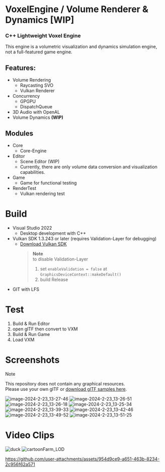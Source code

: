 # VoxelEngine / Volume Renderer & Dynamics [WIP]

### C++ Lightweight Voxel Engine
This engine is a volumetric visualization and dynamics simulation engine, not a full-featured game engine.

## Features:
- Volume Rendering
  - Raycasting SVO
  - Vulkan Renderer
- Concurrency
  - GPGPU
  - DispatchQueue
- 3D Audio with OpenAL
- Volume Dynamics **(WIP)**

## Modules
- Core
  - Core-Engine
- Editor
  - Scene Editor (WIP)
  - Currently, there are only volume data conversion and visualization capabilities.
- Game
  - Game for functional testing
- RenderTest
  - Vulkan rendering test

# Build
- Visual Studio 2022
  - Desktop development with C++
- Vulkan SDK 1.3.243 or later (requires Validation-Layer for debugging)
  - [Download Vulkan SDK](https://vulkan.lunarg.com/sdk/home)
    > **Note**  
    > to disable Validation-Layer
    > 1. set `enableValidation = false` at `GraphicsDeviceContext::makeDefault()`
    > 2. build Release
- GIT with LFS


# Test
1. Build & Run Editor
1. open glTF then convert to VXM
1. Build & Run Game
1. Load VXM


# Screenshots
> [!NOTE]  
This repository does not contain any graphical resources.  
Please use your own glTF or [download glTF samples here](https://github.com/KhronosGroup/glTF-Sample-Assets).

![image-2024-2-23_13-27-46](https://github.com/user-attachments/assets/959f76a3-ed0d-4e30-b1e0-4d62c4501752)
![image-2024-2-23_13-26-51](https://github.com/user-attachments/assets/b693d625-8894-4326-942b-89a39005f526)
![image-2024-2-23_13-26-18](https://github.com/user-attachments/assets/f3eec5a4-98de-48e1-acf1-866449b8046d)
![image-2024-2-23_13-25-34](https://github.com/user-attachments/assets/fbb63a61-6498-4af4-b60a-4ffc45f242ce)
![image-2024-2-23_13-39-33](https://github.com/user-attachments/assets/41842b12-195f-49d3-8d8a-1d6505595907)
![image-2024-2-23_13-42-46](https://github.com/user-attachments/assets/4ea331a3-fc56-4dc2-ad88-bef1ac0f79e3)
![image-2024-2-23_13-49-52](https://github.com/user-attachments/assets/af79aad3-98e9-45b0-8aa2-14e6a1eab7ed)
![image-2024-2-23_13-51-25](https://github.com/user-attachments/assets/7bd62e13-8adb-4b64-b03a-c4915e230b3c)

# Video Clips
![duck](https://github.com/user-attachments/assets/48a07d3e-9d3b-47bf-a6c6-31ad3273bf21)
![cartoonFarm_LOD](https://github.com/user-attachments/assets/1e70c38b-9b57-4a23-8085-fb4dc8832ec1)

https://github.com/user-attachments/assets/954d9ce9-a651-463b-8234-2c956f62a571

